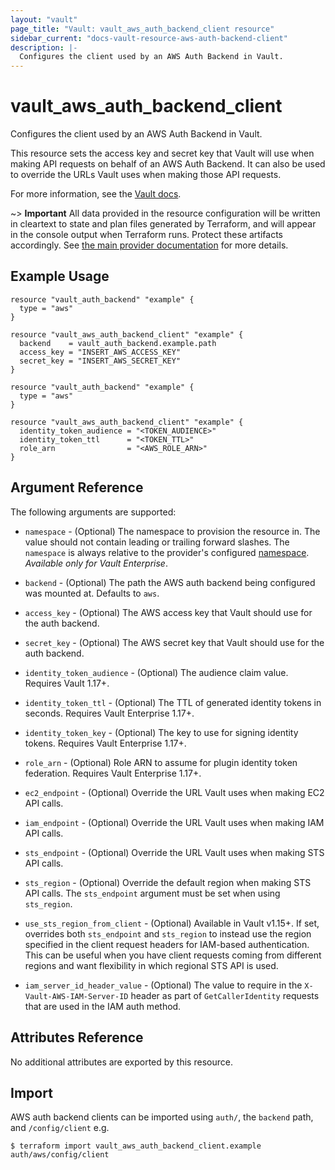 ```yaml
---
layout: "vault"
page_title: "Vault: vault_aws_auth_backend_client resource"
sidebar_current: "docs-vault-resource-aws-auth-backend-client"
description: |-
  Configures the client used by an AWS Auth Backend in Vault.
---
```


# vault\_aws\_auth\_backend\_client

Configures the client used by an AWS Auth Backend in Vault.

This resource sets the access key and secret key that Vault will use
when making API requests on behalf of an AWS Auth Backend. It can also
be used to override the URLs Vault uses when making those API requests.

For more information, see the
[Vault docs](https://www.vaultproject.io/api-docs/auth/aws#configure-client).

~> **Important** All data provided in the resource configuration will be
written in cleartext to state and plan files generated by Terraform, and
will appear in the console output when Terraform runs. Protect these
artifacts accordingly. See
[the main provider documentation](../index.html)
for more details.

## Example Usage

```hcl
resource "vault_auth_backend" "example" {
  type = "aws"
}

resource "vault_aws_auth_backend_client" "example" {
  backend    = vault_auth_backend.example.path
  access_key = "INSERT_AWS_ACCESS_KEY"
  secret_key = "INSERT_AWS_SECRET_KEY"
}
```

```hcl
resource "vault_auth_backend" "example" {
  type = "aws"
}

resource "vault_aws_auth_backend_client" "example" { 
  identity_token_audience = "<TOKEN_AUDIENCE>"
  identity_token_ttl      = "<TOKEN_TTL>"
  role_arn                = "<AWS_ROLE_ARN>"
}
```

## Argument Reference

The following arguments are supported:

* `namespace` - (Optional) The namespace to provision the resource in.
  The value should not contain leading or trailing forward slashes.
  The `namespace` is always relative to the provider's configured [namespace](/docs/providers/vault/index.html#namespace).
   *Available only for Vault Enterprise*.

* `backend` - (Optional) The path the AWS auth backend being configured was
    mounted at.  Defaults to `aws`.

* `access_key` - (Optional) The AWS access key that Vault should use for the
    auth backend.

* `secret_key` - (Optional) The AWS secret key that Vault should use for the
    auth backend.

* `identity_token_audience` - (Optional) The audience claim value. Requires Vault 1.17+.

* `identity_token_ttl` - (Optional) The TTL of generated identity tokens in seconds. Requires Vault Enterprise 1.17+.

* `identity_token_key` - (Optional) The key to use for signing identity tokens. Requires Vault Enterprise 1.17+.

* `role_arn` - (Optional) Role ARN to assume for plugin identity token federation. Requires Vault Enterprise 1.17+.

* `ec2_endpoint` - (Optional) Override the URL Vault uses when making EC2 API
    calls.

* `iam_endpoint` - (Optional) Override the URL Vault uses when making IAM API
    calls.

* `sts_endpoint` - (Optional) Override the URL Vault uses when making STS API
    calls.

* `sts_region` - (Optional) Override the default region when making STS API 
    calls. The `sts_endpoint` argument must be set when using `sts_region`.

* `use_sts_region_from_client` - (Optional) Available in Vault v1.15+. If set, 
    overrides both `sts_endpoint` and `sts_region` to instead use the region
    specified in the client request headers for IAM-based authentication.
    This can be useful when you have client requests coming from different 
    regions and want flexibility in which regional STS API is used.

* `iam_server_id_header_value` - (Optional) The value to require in the
    `X-Vault-AWS-IAM-Server-ID` header as part of `GetCallerIdentity` requests
    that are used in the IAM auth method.

## Attributes Reference

No additional attributes are exported by this resource.

## Import

AWS auth backend clients can be imported using `auth/`, the `backend` path, and `/config/client` e.g.

```
$ terraform import vault_aws_auth_backend_client.example auth/aws/config/client
```
